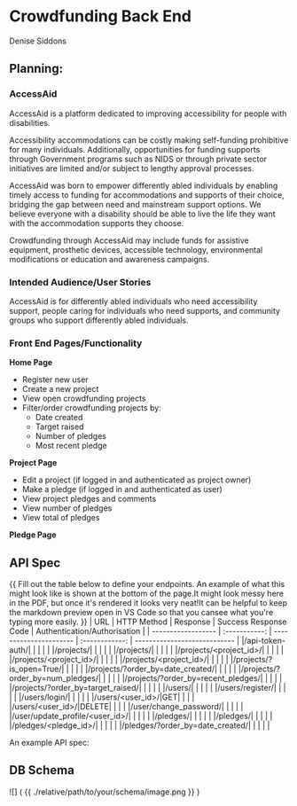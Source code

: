 # Crowdfunding Back End
Denise Siddons

## Planning:

### AccessAid
AccessAid is a platform dedicated to improving accessibility for people with disabilities.

Accessibility accommodations can be costly making self-funding prohibitive for many individuals. Additionally, opportunities for funding supports through Government programs such as NIDS or through private sector initiatives are limited and/or subject to lengthy approval processes.

AccessAid was born to empower differently abled individuals by enabling timely access to funding for accommodations and supports of their choice, bridging the gap between need and mainstream support options. We believe everyone with a disability should be able to live the life they want with the accommodation supports they choose.

Crowdfunding through AccessAid may include funds for assistive equipment, prosthetic devices, accessible technology, environmental modifications or education and awareness campaigns.

### Intended Audience/User Stories
AccessAid is for differently abled individuals who need accessibility support, people caring for individuals who need supports, and community groups who support differently abled individuals.

### Front End Pages/Functionality
**Home Page**
- Register new user
- Create a new project
- View open crowdfunding projects
- Filter/order crowdfunding projects by:
  - Date created
  - Target raised
  - Number of pledges
  - Most recent pledge

**Project Page**
- Edit a project (if logged in and authenticated as project owner)
- Make a pledge (if logged in and authenticated as user)
- View project pledges and comments
- View number of pledges
- View total of pledges

**Pledge Page**


## API Spec
{{ Fill out the table below to define your endpoints. An example of what this might look like is shown at the bottom of the page.It might look messy here in the PDF, but once it's rendered it looks very neat!It can be helpful to keep the markdown preview open in VS Code so that you cansee what you're typing more easily. }}
| URL | HTTP Method | Response | Success Response Code | Authentication/Authorisation |
| ------------------ | :-----------: | ---------------------- | :------------: | ---------------------------- |
|/api-token-auth/|               |                        |                |                              |
|/projects/|               |                        |                |                              |
|/projects/|               |                        |                |                              |
|/projects/<project_id>/|               |                        |                |                              |
|/projects/<project_id>/|               |                        |                |                              |
|/projects/<project_id>/|               |                        |                |                              |
|/projects/?is_open=True/|               |                        |                |                              |
|/projects/?order_by=date_created/|               |                        |                |                              |
|/projects/?order_by=num_pledges/|               |                        |                |                              |
|/projects/?order_by=recent_pledges/|               |                        |                |                              |
|/projects/?order_by=target_raised/|               |                        |                |                              |
|/users/|               |                        |                |                              |
|/users/register/|               |                        |                |                              |
|/users/login/|               |                        |                |                              |
|/users/<user_id>/|GET|                        |                |                              |
|/users/<user_id>/|DELETE|                        |                |                              |
|/user/change_password/|               |                        |                |                              |
|/user/update_profile/<user_id>/|               |                        |                |                              |
|/pledges/|               |                        |                |                              |
|/pledges/|               |                        |                |                              |
|/pledges/<pledge_id>/|               |                        |                |                              |
|/pledges/?order_by=date_created/|               |                        |                |                              |





An example API spec:

## DB Schema
![]
( {{ ./relative/path/to/your/schema/image.png }} )
